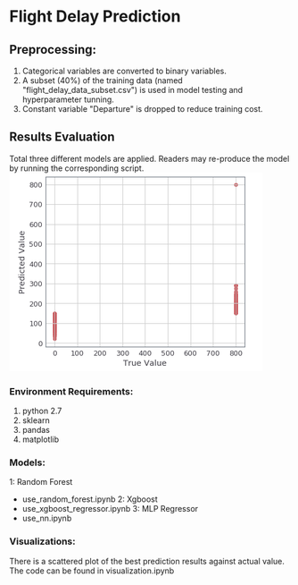 # Flight Delay Prediction

## Preprocessing:
1. Categorical variables are converted to binary variables.
2. A subset (40%) of the training data (named "flight_delay_data_subset.csv") is used in model testing and hyperparameter tunning.
3. Constant variable "Departure" is dropped to reduce training cost.

## Results Evaluation
Total three different models are applied.
Readers may re-produce the model by running the corresponding script.
![alt text](https://github.com/joannecylam/flight_delay_prediction/blob/master/prediction_vs_true_value_plot.png)

### Environment Requirements:
1. python 2.7
2. sklearn
3. pandas
4. matplotlib

### Models:
1: Random Forest
 - use_random_forest.ipynb
2: Xgboost
 - use_xgboost_regressor.ipynb
3: MLP Regressor
 - use_nn.ipynb

### Visualizations:
There is a scattered plot of the best prediction results against actual value.
The code can be found in visualization.ipynb